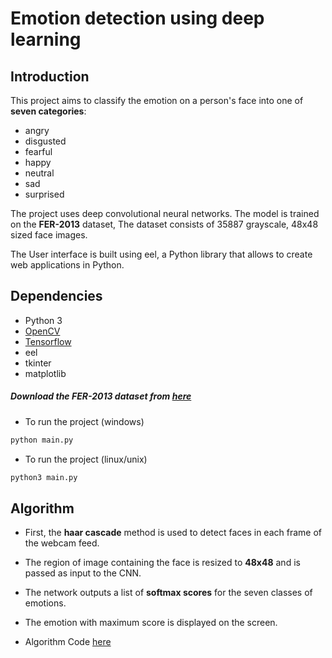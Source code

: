 # Emotion detection using deep learning

## Introduction

This project aims to classify the emotion on a person's face into one of **seven categories**:

- angry
- disgusted
- fearful
- happy
- neutral
- sad
- surprised

The project uses deep convolutional neural networks. The model is trained on the **FER-2013** dataset, The dataset consists of 35887 grayscale, 48x48 sized face images.

The User interface is built using eel, a Python library that allows to create web applications in Python.

## Dependencies

- Python 3
- [OpenCV](https://opencv.org/)
- [Tensorflow](https://www.tensorflow.org/)
- eel
- tkinter
- matplotlib

##### Download the FER-2013 dataset from [here](https://drive.google.com/file/d/1X60B-uR3NtqPd4oosdotpbDgy8KOfUdr/view?usp=sharing)

- To run the project (windows)

```bash
python main.py
```

- To run the project (linux/unix)

```bash
python3 main.py
```

## Algorithm

- First, the **haar cascade** method is used to detect faces in each frame of the webcam feed.

- The region of image containing the face is resized to **48x48** and is passed as input to the CNN.

- The network outputs a list of **softmax scores** for the seven classes of emotions.

- The emotion with maximum score is displayed on the screen.

- Algorithm Code [here](https://github.com/atulapra/Emotion-detection)

